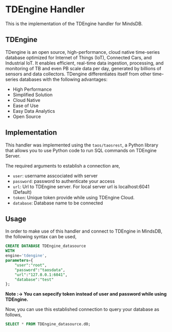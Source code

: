 # TDEngine Handler

This is the implementation of the  TDEngine handler for MindsDB.

##  TDEngine
TDengine is an open source, high-performance, cloud native time-series database optimized for Internet of Things (IoT), Connected Cars, and Industrial IoT. It enables efficient, real-time data ingestion, processing, and monitoring of TB and even PB scale data per day, generated by billions of sensors and data collectors. TDengine differentiates itself from other time-series databases with the following advantages:

* High Performance
* Simplified Solution
* Cloud Native
* Ease of Use
* Easy Data Analytics
* Open Source
  


## Implementation
This handler was implemented using the `taos/taosrest`, a Python library that allows you to use Python code to run SQL commands on TDEngine Server.

The required arguments to establish a connection are,
* `user`: username asscociated with server
* `password`: password to authenticate your access
* `url`: Url to TDEngine server. For local server url is localhost:6041 (Default)
* `token`: Unique token provide while using TDEngine Cloud.
* `database`: Database name to be connected


## Usage
In order to make use of this handler and connect to TDEngine in MindsDB, the following syntax can be used,

~~~~sql
CREATE DATABASE TDEngine_datasource
WITH
engine='tdengine',
parameters={
    "user":"root",
    "password":"taosdata",
    "url":"127.0.0.1:6041",
    "database":"test"
};
~~~~


**Note :-> You can sepecify token instead of user and password while using TDEngine.**


Now, you can use this established connection to query your database as follows,
~~~~sql
SELECT * FROM TDEngine_datasource.d0;
~~~~

